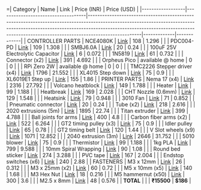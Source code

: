 =| Category         | Name                               | Link                                                                                                                                                                                                                                                          | Price (INR) | Price (USD) |
|------------------|------------------------------------|----------------------------------------------------------------------------------------------------------------------------------------------------------------------------------------------------------------------------------------------------------------|-------------|-------------|
| CONTROLLER PARTS | NCE4080K                           | [Link](https://roboticsdna.in/product/nce4080k-40v-80a-n-channel-enhancement-mode-power-mosfet/)                                                                                                                        | 108         | 1.296       |
|                  | PDC004-PD                          | [Link](https://robu.in/product/pdc004-pd-pd-decoy-module-20v/)                                                                                                                                                          | 109         | 1.308       |
|                  | SMBJ6.0A                           | [Link](https://roboticsdna.in/product/smbj6-0a-6v-600w-esd-suppressor-tvs-diode-2pin-smb-do-214aa/)                                                                                                                     | 20          | 0.24        |
|                  | 100uF 25V Electrolytic Capacitor   | [Link](https://robu.in/product/100uf-25v-electrolytic-capacitor-pack-of-10/)                                                                                                                                            | 6           | 0.072       |
|                  | 1N5819                             | [Link](https://roboticsdna.in/product/in5819-schottky-diode/)                                                                                                                                                           | 61          | 0.732       |
|                  | Connector (x2)                     | [Link](https://roboticsdna.in/product/xy2500-9-pin-3-81-mm-male-pitch-straight-screw-terminal-block-socket/)                                                                                                            | 391         | 4.692       |
|                  | Orpheus Pico                       | available @ home                                                                                                                                                                                                        | 0           | 0           |
|                  | RPi Zero 2W                        | available @ home                                                                                                                                                                                                        | 0           | 0           |
|                  | TMC2226 Stepper driver (x4)        | [Link](https://novo3d.in/tmc2226-driver/)                                                                                                                                                                               | 1796        | 21.552      |
|                  | XL4015 Step down                   | [Link](https://robu.in/product/xl4015-5a-dc-dc-step-down-adjustable-power-supply-buck-module-led-with-heatsink/)                                                                                                       | 75          | 0.9         |
|                  | XL6019E1 Step up                   | [Link](https://robu.in/product/xl6019e1-dc-dc-step-converter-performance-ultra-lm2577-booster-circuit-board/)                                                                                                           | 155         | 1.86        |
| PRINTER PARTS    | Nema 17 (x4)                       | [Link](https://novo3d.in/42-stepper-motor-nema17/)                                                                                                                                                                      | 2316        | 27.792      |
|                  | Volcano heatblock                  | [Link](https://novo3d.in/pt100-volcano-heat-block/)                                                                                                                                                                    | 149         | 1.788       |
|                  | Heater                             | [Link](https://novo3d.in/24v-50w-heater-cartridge/)                                                                                                                                                                     | 99          | 1.188       |
|                  | Heatbreak                          | [Link](https://novo3d.in/ender3-s1-sprite-throat/)                                                                                                                                                                     | 169         | 2.028       |
|                  | CHT Nozzle (0.6mm)                 | [Link](https://novo3d.in/v6-cht-nozzle/)                                                                                                                                                                                | 129         | 1.548       |
|                  | Heatsink                           | [Link](https://novo3d.in/e3d-v6-heatsink/)                                                                                                                                                                              | 79          | 0.948       |
|                  | 3010 Fan                           | [Link](https://robu.in/product/12v-3010-cooling-fan-for-3d-printer/)                                                                                                                                                    | 71          | 0.852       |
|                  | Pneumatic connector                | [Link](https://novo3d.in/pc4-m6/)                                                                                                                                                                                       | 20          | 0.24        |
|                  | Tube (x2)                          | [Link](https://novo3d.in/ptfe-tube-white/)                                                                                                                                                                              | 218         | 2.616       |
|                  | 2020 extrusions (5m)               | [Link](https://www.fastdep.in//product/tslot-2020/?src=search&q=2020)                                                                                                                                                   | 1895        | 22.74      |
|                  | Titan extruder                     | [Link](https://novo3d.in/titan-extruder/)                                                                                                                                                                               | 399         | 4.788       |
|                  | Ball joints for arms               | [Link](https://roboticsdna.in/product/reprap-delta-kossel-mini-5347-delta-ball-headed-buckle-ball-caps-parallel-arm-rod-carbon-rod-joints-kit-with-12pcs-m3-for-3d-printer/)                                          | 400         | 4.8         |
|                  | Carbon fiber arms (x2)             | [Link](https://robu.in/product/pultruded-carbon-fiber-tube-hollow-3mmod-1-5mm-id-1000mm-pack-of-2/)                                                                                                                    | 522         | 6.264       |
|                  | GT2 timing pulley (x3)             | [Link](https://novo3d.in/motor-pulley/)                                                                                                                                                                                 | 75          | 0.9         |
|                  | Idler pulley                       | [Link](https://novo3d.in/idler-pulley-6mm/)                                                                                                                                                                              | 65          | 0.78        |
|                  | GT2 timing belt                    | [Link](https://novo3d.in/gt2-6mm-belt/)                                                                                                                                                                                  | 120         | 1.44        |
|                  | V Slot wheels (x9)                 | [Link](https://novo3d.in/v-wheel/)                                                                                                                                                                                      | 1071        | 12.852      |
|                  | 2040 extrusion (3m)                | [Link](https://www.fastdep.in//product/tslot-vslot-2040/?src=search&q=2040%2520extrusions)                                                                                                                             | 2646        | 31.752      |
|                  | 5010 blower                        | [Link](https://novo3d.in/blower-cooling-fan-5015/)                                                                                                                                                                     | 75          | 0.9         |
|                  | Thermistor                         | [Link](https://novo3d.in/ntc-sensor/)                                                                                                                                                                                   | 99          | 1.188       |
|                  | 1kg PLA                            | [Link](https://novo3d.in/filament/)                                                                                                                                                                                     | 799         | 9.588       |
|                  | 10mm Spiral Wrapping               | [Link](https://robu.in/product/10mm-spiral-wrapping-band-black-10m-for-wires/)                                                                                                                                          | 90          | 1.08        |
|                  | Round bed sticker                  | [Link](https://robu.in/product/round-heated-bed-sticker-for-3d-printer-build-plate-with-adhesive-backing/)                                                                                                              | 274         | 3.288       |
|                  | PVC tape                           | [Link](https://robu.in/product/pro-power-pvc-tape-1920b-general-purpose-tape-pvc-20m-x-19mm/)                                                                                                                           | 167         | 2.004       |
|                  | Endstop switches (x6)              | [Link](https://roboticsdna.in/product/omron-3d-printer-limit-switch-endstop-ss-5gl/)                                                                                                                                    | 240         | 2.88        |
| FASTENERS        | M3 x 12mm                          | [Link](https://www.fastdep.in/product/socket-head-m3x12mm/)                                                                                                                                                            | 26          | 0.312       |
|                  | M3 x 25mm (x2)                     | [Link](https://www.fastdep.in/product/socket-head-screws-m3x25mm/)                                                                                                                                                      | 60          | 0.72        |
|                  | M5 x 10mm (x5)                     | [Link](https://www.fastdep.in/product/socket-head-screws-m5x10mm/)                                                                                                                                                      | 140         | 1.68        |
|                  | M3 Hex Nut                         | [Link](https://www.fastdep.in/product/hex-nut-m3/)                                                                                                                                                                      | 18          | 0.216       |
|                  | M5 hammernut (x50)                 | [Link](https://novo3d.in/hammernut/)                                                                                                                                                                                    | 300         | 3.6       |
|                  | M2.5 x 8mm                         | [Link](https://www.fastdep.in/product/pan-head-screw-m2-5x8mm/)                                                                                                                                                         | 48          | 0.576       |
| **TOTAL**        |                                    |                                                                                                                                                                                                                         | **₹15500**  | **$186** |